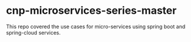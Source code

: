 # cnp-microservices-series-master
This repo covered the use cases for micro-services using spring boot and spring-cloud services.

